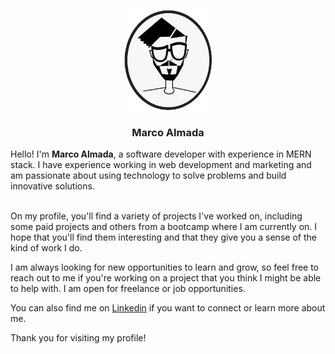 <a name="readme-top"></a>

<div align="center">
  <img src="soyMarco.png" alt="logo" width="140"  height="auto" />
  <br/>
  <h3><b>Marco Almada</b></h3>

</div>

<div>Hello! I'm <b>Marco Almada</b>, a software developer with experience in MERN stack. I have experience working in web development and marketing and am passionate about using technology to solve problems and build innovative solutions.<br><br>

On my profile, you'll find a variety of projects I've worked on, including some paid projects and others from a bootcamp where I am currently on. I hope that you'll find them interesting and that they give you a sense of the kind of work I do.

I am always looking for new opportunities to learn and grow, so feel free to reach out to me if you're working on a project that you think I might be able to help with. I am open for freelance or job opportunities.

  You can also find me on <a href="https://linkedin.com/in/marcoalmadaar">Linkedin</a> if you want to connect or learn more about me.

Thank you for visiting my profile!
</div>
